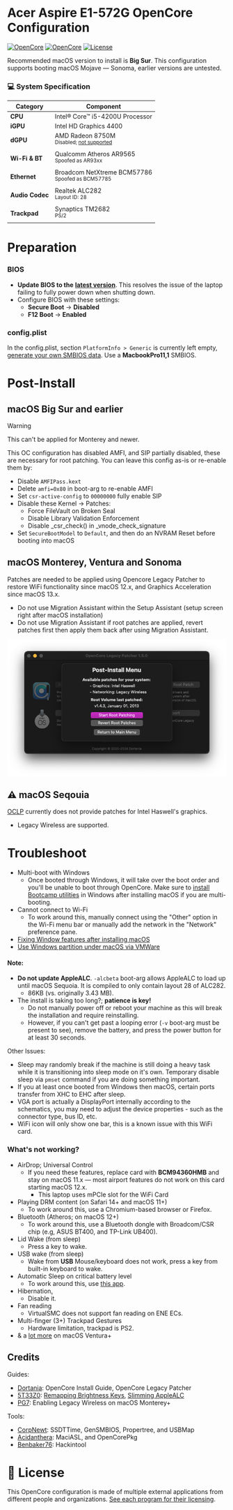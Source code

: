 # Acer Aspire E1-572G OpenCore Configuration

[![OpenCore](https://img.shields.io/badge/OpenCore-1.0.0-blue.svg)](https://github.com/acidanthera/OpenCorePkg)
[![OpenCore](https://img.shields.io/badge/macOS-Sonoma-green.svg)](https://github.com/acidanthera/OpenCorePkg)
[![License](https://img.shields.io/badge/License-MIT-purple.svg)](https://github.com/unitedastronomer/E1-572G-Hackintosh/blob/main/LICENSE.md)<br>

Recommended macOS version to install is **Big Sur**. This configuration supports booting macOS Mojave — Sonoma, earlier versions are untested.

### 💻 System Specification

| Category       | Component                               |
|----------------|-----------------------------------------|
| **CPU**        | Intel® Core™ i5-4200U Processor         |
| **iGPU**       | Intel HD Graphics 4400                |
| **dGPU**       | AMD Radeon 8750M  <br><sup>Disabled; <a href="https://dortania.github.io/GPU-Buyers-Guide/misc/discrete-laptops.html#laptop-dgpus"> not supported</a></sup>        |
| **Wi-Fi & BT** | Qualcomm Atheros AR9565 <br><sup>Spoofed as AR93xx</sup>      |
| **Ethernet**   | Broadcom NetXtreme BCM57786 <br><sup>Spoofed as BCM57785</sup>                           |
| **Audio Codec**| Realtek ALC282<br><sup>Layout ID: 28</sup>                                   |
| **Trackpad**   | Synaptics TM2682 <br><sup>PS/2</sup>                                          |

# Preparation

### BIOS 

*  **Update BIOS to the** [**latest version**](https://www.acer.com/us-en/support/product-support/Aspire_E1-572G). This resolves the issue of the laptop failing to fully power down when shutting down.
* Configure BIOS with these settings:
	* **Secure Boot** &rarr; **Disabled**
	* **F12 Boot** &rarr; **Enabled**

### config.plist

In the config.plist, section <code>PlatformInfo > Generic</code> is currently left empty, [generate your own SMBIOS data](https://github.com/corpnewt/GenSMBIOS). Use a **MacbookPro11,1** SMBIOS.

# Post-Install

## macOS Big Sur and earlier
> [!WARNING]  
> This can't be applied for Monterey and newer.

This OC configuration has disabled AMFI, and SIP partially disabled, these are necessary for root patching.  You can leave this config as-is or re-enable them by:
* Disable `AMFIPass.kext`
* Delete `amfi=0x80` in boot-arg to re-enable AMFI
* Set `csr-active-config` to `00000000` fully enable SIP
 * Disable these Kernel -> Patches:
   * Force FileVault on Broken Seal
   * Disable Library Validation Enforcement
   * Disable _csr_check() in _vnode_check_signature
* Set `SecureBootModel` to `Default`, and then do an NVRAM Reset before booting into macOS


## macOS Monterey, Ventura and Sonoma

Patches are needed to be applied using Opencore Legacy Patcher to restore WiFi functionality since macOS 12.x, and Graphics Acceleration since macOS 13.x. 

 * Do not use Migration Assistant within the Setup Assistant (setup screen right after macOS installation)
 * Do not use Migration Assistant if root patches are applied, revert patches first then apply them back after using Migration Assistant.

<div align="center">
<img align="center" src="./assets/oclp.png" width="600">
</div>


## ⚠️ macOS Seqouia

[OCLP](https://github.com/dortania/OpenCore-Legacy-Patcher) currently does not provide patches for Intel Haswell's graphics.
- Legacy Wireless are supported.


# Troubleshoot
* Multi-boot with Windows
	* Once booted through Windows, it will take over the boot order and you'll be unable to boot through OpenCore. Make sure to [install Bootcamp utilities](https://dortania.github.io/OpenCore-Post-Install/multiboot/bootcamp.html#installation) in Windows after installing macOS if you are multi-booting.
* Cannot connect to Wi-Fi
	* To work around this, manually connect using the "Other" option in the Wi-Fi menu bar or manually add the network in the "Network" preference pane.
* [Fixing Window features after installing macOS](https://github.com/5T33Z0/OC-Little-Translated/blob/main/I_Windows/Windows_fixes.md)
* [Use Windows partition under macOS via VMWare](https://github.com/mackonsti/s145-14iwl/blob/master/Fusion.md)


#### Note:
* **Do not update AppleALC**. `-alcbeta` boot-arg allows AppleALC to load up until macOS Sequoia. It is compiled to only contain layout 28 of ALC282. 
	* 86KB (vs. originally 3.43 MB).
* The install is taking too long?; **patience is key!**
	* Do not manually power off or reboot your machine as this will break the installation and require reinstalling. 
	* However, if you can't get past a looping error (`-v` boot-arg must be present to see), remove the battery, and press the power button for at least 30 seconds.

Other Issues:
* Sleep may randomly break if the machine is still doing a heavy task while it is transitioning into sleep mode on it's own. Temporary disable sleep via `pmset` command if you are doing something important.
* If you at least once booted from Windows then macOS, certain ports transfer from XHC to EHC after sleep.
* VGA port is actually a DisplayPort internally according to the schematics, you may need to adjust the device properties - such as the connector type, bus ID, etc.  
* WiFi icon will only show one bar, this is a known issue with this WiFi card.

### What's not working?

- AirDrop; Universal Control
	- If you need these features, replace card with **BCM94360HMB** and stay on macOS 11.x — most airport features do not work on this card starting macOS 12.x.
		- This laptop uses mPCIe slot for the WiFi Card
- Playing DRM content (on Safari 14+ and macOS 11+)
	- To work around this, use a Chromium-based browser or Firefox.
- Bluetooth (Atheros; on macOS 12+)
	- To work around this, use a Bluetooth dongle with Broadcom/CSR chip (e.g, ASUS BT400, and TP-Link UB400).
- Lid Wake (from sleep)
	- Press a key to wake.
- USB wake (from sleep)
	- Wake from **USB** Mouse/keyboard does not work,  press a key from built-in keyboard to wake.
- Automatic Sleep on critical battery level
	- To work around this, use [this app](https://github.com/HsOjo/SleeperX).
- Hibernation[.](https://github.com/acidanthera/bugtracker/issues/386#issuecomment-503042790)
	- Disable it. 
- Fan reading
	- VirtualSMC does not support fan reading on ENE ECs.
 - Multi-finger (3+) Trackpad Gestures
	- Hardware limitation, trackpad is PS2.
 - & a [lot more](https://github.com/dortania/OpenCore-Legacy-Patcher/issues/1008) on macOS Ventura+


## Credits

Guides:
- [Dortania](https://dortania.github.io/OpenCore-Install-Guide/config.plist/haswell.html): OpenCore Install Guide, OpenCore Legacy Patcher
- [5T33Z0](https://github.com/5T33Z0): [Remapping Brightness Keys](https://github.com/5T33Z0/OC-Little-Translated/blob/main/05_Laptop-specific_Patches/Fixing_Keyboard_Mappings_and_Brightness_Keys/Customizing_ThinkPad_Keyboard_Shortcuts.md), [Slimming AppleALC](https://github.com/5T33Z0/AppleALC-Guides/tree/main/Slimming_AppleALC)
- [PG7](https://www.insanelymac.com/forum/topic/359007-wifi-atheros-monterey-ventura-sonoma-work/): Enabling Legacy Wireless on macOS Monterey+

Tools:
- [CorpNewt](https://github.com/corpnewt/SSDTTime): SSDTTime, GenSMBIOS, Propertree, and USBMap
- [Acidanthera](https://github.com/acidanthera/MaciASL): MaciASL, and OpenCorePkg
- [Benbaker76](https://github.com/benbaker76/Hackintool): Hackintool


# 📜 **License** 

This OpenCore configuration is made of multiple external applications from different people and organizations. [See each program for their licensing](assets/REFERENCE.md).

